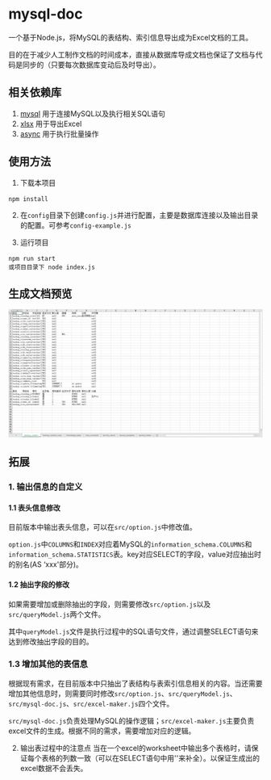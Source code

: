 # mysql-doc
一个基于Node.js，将MySQL的表结构、索引信息导出成为Excel文档的工具。

目的在于减少人工制作文档的时间成本，直接从数据库导成文档也保证了文档与代码是同步的（只要每次数据库变动后及时导出）。

## 相关依赖库
1. [mysql](https://github.com/mysqljs/mysql) 用于连接MySQL以及执行相关SQL语句
2. [xlsx](https://github.com/SheetJS/js-xlsx) 用于导出Excel
3. [async](https://github.com/caolan/async) 用于执行批量操作

## 使用方法
1. 下载本项目
 ```
 npm install
 ```

2. 在`config`目录下创建`config.js`并进行配置，主要是数据库连接以及输出目录的配置。可参考`config-example.js`

3. 运行项目
``` 
npm run start
或项目目录下 node index.js
```

## 生成文档预览
![example](./example.png)

## 拓展
### 1. 输出信息的自定义
#### 1.1 表头信息修改
目前版本中输出表头信息，可以在`src/option.js`中修改值。

`option.js`中`COLUMNS`和`INDEX`对应着MySQL的`information_schema.COLUMNS`和`information_schema.STATISTICS`表。key对应SELECT的字段，value对应抽出时的别名(AS ‘xxx'部分)。

#### 1.2 抽出字段的修改
如果需要增加或删除抽出的字段，则需要修改`src/option.js`以及`src/queryModel.js`两个文件。

其中`queryModel.js`文件是执行过程中的SQL语句文件，通过调整SELECT语句来达到修改抽出字段的目的。

### 1.3 增加其他的表信息
根据现有需求，在目前版本中只抽出了表结构与表索引信息相关的内容。当还需要增加其他信息时，则需要同时修改`src/option.js`、`src/queryModel.js`、`src/mysql-doc.js`、`src/excel-maker.js`四个文件。

`src/mysql-doc.js`负责处理MySQL的操作逻辑；`src/excel-maker.js`主要负责excel文件的生成。根据不同的需求，需要增加对应的逻辑。

2. 输出表过程中的注意点
当在一个excel的worksheet中输出多个表格时，请保证每个表格的列数一致（可以在SELECT语句中用''来补全）。以保证生成出的excel数据不会丢失。

